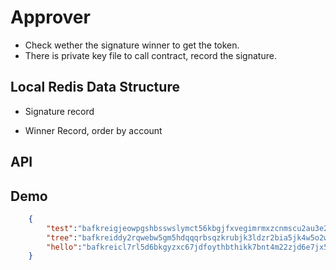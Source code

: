 # Approver

* Check wether the signature winner to get the token.
* There is private key file to call contract, record the signature.

## Local Redis Data Structure

* Signature record

* Winner Record, order by account

## API

## Demo

```JSON
    {
        "test":"bafkreigjeowpgshbsswslymct56kbgjfxvegimrmxzcnmscu2au3e2o6am",
        "tree":"bafkreiddy2rqwebw5gm5hdqqqrbsqzkrubjk3ldzr2bia5jk4w5o2w5w4i",
        "hello":"bafkreicl7rl5d6bkgyzxc67jdfoythbthikk7bnt4m22zjd6e7jx5hoera"
    }
```